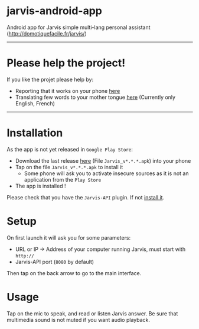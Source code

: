 # jarvis-android-app
Android app for Jarvis simple multi-lang personal assistant (http://domotiquefacile.fr/jarvis/)

---

# Please help the project!
If you like the projet please help by:
- Reporting that it works on your phone [here](https://github.com/Oliv4945/jarvis-android-app/issues/5)
- Translating few words to your mother tongue [here](https://github.com/Oliv4945/jarvis-android-app/issues/4) (Currently only English, French)

---

# Installation
As the app is not yet released in `Google Play Store`:
 - Download the last release [here](https://github.com/Oliv4945/jarvis-android-app/releases/latest) (File `Jarvis_v*.*.*.apk`) into your phone
 - Tap on the file `Jarvis_v*.*.*.apk` to install it
   - Some phone will ask you to activate insecure sources as it is not an application from the `Play Store`
 - The app is installed !
 
 Please check that you have the `Jarvis-API` plugin. If not [install it](http://domotiquefacile.fr/jarvis/plugins/jarvis-api).
 
 # Setup
 On first launch it will ask you for some parameters:
 - URL or IP -> Address of your computer running Jarvis, must start with `http://`
 - Jarvis-API port (`8080` by default)
 
Then tap on the back arrow to go to the main interface.

# Usage
Tap on the mic to speak, and read or listen Jarvis answer. 
Be sure that multimedia sound is not muted if you want audio playback.
